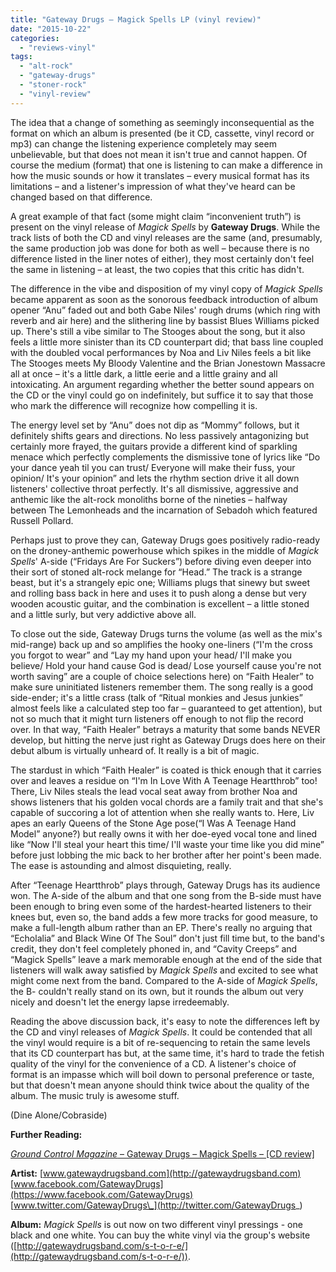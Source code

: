 ```yaml
---
title: "Gateway Drugs – Magick Spells LP (vinyl review)"
date: "2015-10-22"
categories: 
  - "reviews-vinyl"
tags: 
  - "alt-rock"
  - "gateway-drugs"
  - "stoner-rock"
  - "vinyl-review"
---
```


The idea that a change of something as seemingly inconsequential as the format on which an album is presented (be it CD, cassette, vinyl record or mp3) can change the listening experience completely may seem unbelievable, but that does not mean it isn't true and cannot happen. Of course the medium (format) that one is listening to can make a difference in how the music sounds or how it translates – every musical format has its limitations – and a listener's impression of what they've heard can be changed based on that difference.

A great example of that fact (some might claim “inconvenient truth”) is present on the vinyl release of _Magick Spells_ by **Gateway Drugs**. While the track lists of both the CD and vinyl releases are the same (and, presumably, the same production job was done for both as well – because there is no difference listed in the liner notes of either), they most certainly don't feel the same in listening – at least, the two copies that this critic has didn't.

The difference in the vibe and disposition of my vinyl copy of _Magick Spells_ became apparent as soon as the sonorous feedback introduction of album opener “Anu” faded out and both Gabe Niles' rough drums (which ring with reverb and air here) and the slithering line by bassist Blues Williams picked up. There's still a vibe similar to The Stooges about the song, but it also feels a little more sinister than its CD counterpart did; that bass line coupled with the doubled vocal performances by Noa and Liv Niles feels a bit like The Stooges meets My Bloody Valentine and the Brian Jonestown Massacre all at once – it's a little dark, a little eerie and a little grainy and all intoxicating. An argument regarding whether the better sound appears on the CD or the vinyl could go on indefinitely, but suffice it to say that those who mark the difference will recognize how compelling it is.

The energy level set by “Anu” does not dip as “Mommy” follows, but it definitely shifts gears and directions. No less passively antagonizing but certainly more frayed, the guitars provide a different kind of sparkling menace which perfectly complements the dismissive tone of lyrics like “Do your dance yeah til you can trust/ Everyone will make their fuss, your opinion/ It's your opinion” and lets the rhythm section drive it all down listeners' collective throat perfectly. It's all dismissive, aggressive and anthemic like the alt-rock monoliths borne of the nineties – halfway between The Lemonheads and the incarnation of Sebadoh which featured Russell Pollard.

Perhaps just to prove they can, Gateway Drugs goes positively radio-ready on the droney-anthemic powerhouse which spikes in the middle of _Magick Spells_' A-side (“Fridays Are For Suckers”) before diving even deeper into their sort of stoned alt-rock melange for “Head.” The track is a strange beast, but it's a strangely epic one; Williams plugs that sinewy but sweet and rolling bass back in here and uses it to push along a dense but very wooden acoustic guitar, and the combination is excellent – a little stoned and a little surly, but very addictive above all.

To close out the side, Gateway Drugs turns the volume (as well as the mix's mid-range) back up and so amplifies the hooky one-liners (“I'm the cross you forgot to wear” and “Lay my hand upon your head/ I'll make you believe/ Hold your hand cause God is dead/ Lose yourself cause you're not worth saving” are a couple of choice selections here) on “Faith Healer” to make sure uninitiated listeners remember them. The song really is a good side-ender; it's a little crass (talk of “Ritual monkies and Jesus junkies” almost feels like a calculated step too far – guaranteed to get attention), but not so much that it might turn listeners off enough to not flip the record over. In that way, “Faith Healer” betrays a maturity that some bands NEVER develop, but hitting the nerve just right as Gateway Drugs does here on their debut album is virtually unheard of. It really is a bit of magic.

The stardust in which “Faith Healer” is coated is thick enough that it carries over and leaves a residue on “I'm In Love With A Teenage Heartthrob” too! There, Liv Niles steals the lead vocal seat away from brother Noa and shows listeners that his golden vocal chords are a family trait and that she's capable of succoring a lot of attention when she really wants to. Here, Liv apes an early Queens of the Stone Age pose(“I Was A Teenage Hand Model” anyone?) but really owns it with her doe-eyed vocal tone and lined like “Now I'll steal your heart this time/ I'll waste your time like you did mine” before just lobbing the mic back to her brother after her point's been made. The ease is astounding and almost disquieting, really.

After “Teenage Heartthrob” plays through, Gateway Drugs has its audience won. The A-side of the album and that one song from the B-side must have been enough to bring even some of the hardest-hearted listeners to their knees but, even so, the band adds a few more tracks for good measure, to make a full-length album rather than an EP. There's really no arguing that “Echolalia” and Black Wine Of The Soul” don't just fill time but, to the band's credit, they don't feel completely phoned in, and “Cavity Creeps” and “Magick Spells” leave a mark memorable enough at the end of the side that listeners will walk away satisfied by _Magick Spells_ and excited to see what might come next from the band. Compared to the A-side of _Magick Spells_, the B- couldn't really stand on its own, but it rounds the album out very nicely and doesn't let the energy lapse irredeemably.

Reading the above discussion back, it's easy to note the differences left by the CD and vinyl releases of _Magick Spells_. It could be contended that all the vinyl would require is a bit of re-sequencing to retain the same levels that its CD counterpart has but, at the same time, it's hard to trade the fetish quality of the vinyl for the convenience of a CD. A listener's choice of format is an impasse which will boil down to personal preference or taste, but that doesn't mean anyone should think twice about the quality of the album. The music truly is awesome stuff.

(Dine Alone/Cobraside)

**Further Reading:**

[_Ground Control Magazine_ – Gateway Drugs – Magick Spells – \[CD review\]](http://groundcontrolmag.com/detail/3/4219/2/)

**Artist:** [www.gatewaydrugsband.com](http://gatewaydrugsband.com) [www.facebook.com/GatewayDrugs](https://www.facebook.com/GatewayDrugs) [www.twitter.com/GatewayDrugs\_](http://twitter.com/GatewayDrugs_)

**Album:** _Magick Spells_ is out now on two different vinyl pressings - one black and one white. You can buy the white vinyl via the group's website ([http://gatewaydrugsband.com/s-t-o-r-e/](http://gatewaydrugsband.com/s-t-o-r-e/)).
